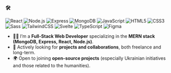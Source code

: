 <!--
**siverdev/siverdev** is a ✨ _special_ ✨ repository because its `README.md` (this file) appears on your GitHub profile.

Here are some ideas to get you started:

- 🔭 I’m currently working on ...
- 🌱 I’m currently learning ...
- 👯 I’m looking to collaborate on ...
- 🤔 I’m looking for help with ...
- 💬 Ask me about ...
- 📫 How to reach me: ...
- 😄 Pronouns: ...
- ⚡ Fun fact: ...
-->
 <!-- Technologies & Tools -->
### 🛠️
![React](https://img.shields.io/badge/-React-61DAFB?logo=react&logoColor=000) 
![Node.js](https://img.shields.io/badge/-Node.js-339933?logo=node.js&logoColor=fff) 
![Express](https://img.shields.io/badge/-Express-000000?logo=express&logoColor=fff) 
![MongoDB](https://img.shields.io/badge/-MongoDB-47A248?logo=mongodb&logoColor=fff) 
![JavaScript](https://img.shields.io/badge/-JavaScript-F7DF1E?logo=javascript&logoColor=000) 
![HTML5](https://img.shields.io/badge/-HTML5-E34F26?logo=html5&logoColor=fff)
![CSS3](https://img.shields.io/badge/-CSS3-1572B6?logo=css3&logoColor=fff)
![Sass](https://img.shields.io/badge/-Sass-CC6699?logo=sass&logoColor=fff)
![TailwindCSS](https://img.shields.io/badge/-TailwindCSS-06B6D4?logo=tailwindcss&logoColor=fff)
![Svelte](https://img.shields.io/badge/-Svelte-FF3E00?logo=svelte&logoColor=fff)
![TypeScript](https://img.shields.io/badge/-TypeScript-3178C6?logo=typescript&logoColor=fff)
![Figma](https://img.shields.io/badge/-Figma-F24E1E?logo=figma&logoColor=fff)

<!--## Hey!👋-->
- 🧑‍💻 I’m a **Full-Stack Web Developer** specializing in the **MERN stack (MongoDB, Express, React, Node.js)**.  
- 💼 Actively looking for **projects and collaborations**, both freelance and long-term.  
- 🌍 Open to joining **open-source projects** (especially Ukrainian initiatives and those related to the humanities).  
<!--- 🔒 Currently curious about **information security and digital humanities**. -->

<!--
## 🧑‍💻 About Me
- 🎓 Studying **Computer Science at Taras Shevchenko National University of Kyiv**  
- 💼 Worked on web development projects at **Telchaxy** (trainee/junior role), as well as volunteering projects (landing pages & design for MNK)  
- 📈 Interested in building both **strong technical skills** (web development, web security) and **humanities knowledge**, aiming to find intersections between the two  
- 🌍 Open to joining **open-source projects** (especially Ukrainian initiatives that support the army)  
- 🔒 Currently curious about **data, information security, and cybersecurity**  
- ⏳ Always learning — one day a week I dedicate fully to practice and challenges like LeetCode  
-->
